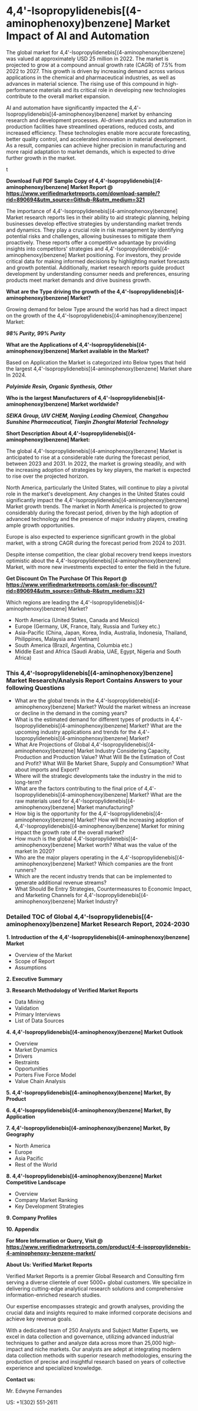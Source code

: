 <meta name="title" content="Global 4,4'-Isopropylidenebis[(4-aminophenoxy)benzene] Market Impact of AI and Automation"><meta name="description" content="The global market for 4,4'-Isopropylidenebis[(4-aminophenoxy)benzene] was valued at approximately USD 25 million in 2022. The market is projected to grow at a compound"><meta name="title" content="4,4'-Isopropylidenebis[(4-aminophenoxy)benzene] Market Size, Share, Scope, Trends, Growth, Opportunities, Analysis, Forecast"><h1>4,4'-Isopropylidenebis[(4-aminophenoxy)benzene] Market Impact of AI and Automation</h1><p>The global market for 4,4'-Isopropylidenebis[(4-aminophenoxy)benzene] was valued at approximately USD 25 million in 2022. The market is projected to grow at a compound annual growth rate (CAGR) of 7.5% from 2022 to 2027. This growth is driven by increasing demand across various applications in the chemical and pharmaceutical industries, as well as advances in material science. The rising use of this compound in high-performance materials and its critical role in developing new technologies contribute to the overall market expansion.</p><p>AI and automation have significantly impacted the 4,4'-Isopropylidenebis[(4-aminophenoxy)benzene] market by enhancing research and development processes. AI-driven analytics and automation in production facilities have streamlined operations, reduced costs, and increased efficiency. These technologies enable more accurate forecasting, better quality control, and accelerated innovation in material development. As a result, companies can achieve higher precision in manufacturing and more rapid adaptation to market demands, which is expected to drive further growth in the market.</p>t</p><p id="" class=""><strong>Download Full PDF Sample Copy of 4,4'-Isopropylidenebis[(4-aminophenoxy)benzene] Market Report @ <a href="https://www.verifiedmarketreports.com/download-sample/?rid=890694&utm_source=Github-R&utm_medium=321" target="_blank">https://www.verifiedmarketreports.com/download-sample/?rid=890694&utm_source=Github-R&utm_medium=321</a></strong></p><p>The importance of&nbsp;4,4'-Isopropylidenebis[(4-aminophenoxy)benzene] Market research reports lies in their ability to aid strategic planning, helping businesses develop effective strategies by understanding market trends and dynamics. They play a crucial role in risk management by identifying potential risks and challenges, allowing businesses to mitigate them proactively. These reports offer a competitive advantage by providing insights into competitors' strategies and 4,4'-Isopropylidenebis[(4-aminophenoxy)benzene] Market positioning. For investors, they provide critical data for making informed decisions by highlighting market forecasts and growth potential. Additionally, market research reports guide product development by understanding consumer needs and preferences, ensuring products meet market demands and drive business growth.</p><p><strong>What are the&nbsp;Type driving the growth of the 4,4'-Isopropylidenebis[(4-aminophenoxy)benzene] Market?</strong></p><p id="" class="">Growing demand for below Type around the world has had a direct impact on the growth of the 4,4'-Isopropylidenebis[(4-aminophenoxy)benzene] Market:</p><em><strong>98% Purity, 99% Purity</strong></em></p><strong>What are the&nbsp;Applications&nbsp;of 4,4'-Isopropylidenebis[(4-aminophenoxy)benzene] Market available in the Market?</strong></p><p id="" class="">Based on Application the Market is categorized into Below types that held the largest 4,4'-Isopropylidenebis[(4-aminophenoxy)benzene] Market share In 2024.</p><em><strong>Polyimide Resin, Organic Synthesis, Other</strong></em></p><strong>Who is the largest Manufacturers of 4,4'-Isopropylidenebis[(4-aminophenoxy)benzene] Market worldwide?</strong></p><p><em><strong>SEIKA Group, UIV CHEM, Nanjing Leading Chemical, Changzhou Sunshine Pharmaceutical, Tianjin Zhongtai Material Technology</strong></em></p><p id="" class=""><strong>Short Description About 4,4'-Isopropylidenebis[(4-aminophenoxy)benzene] Market:</strong></p><p>The global 4,4'-Isopropylidenebis[(4-aminophenoxy)benzene] Market is anticipated to rise at a considerable rate during the forecast period, between 2023 and 2031. In 2022, the market is growing steadily, and with the increasing adoption of strategies by key players, the market is expected to rise over the projected horizon.</p><p>North America, particularly the United States, will continue to play a pivotal role in the market's development. Any changes in the United States could significantly impact the 4,4'-Isopropylidenebis[(4-aminophenoxy)benzene] Market growth trends. The market in North America is projected to grow considerably during the forecast period, driven by the high adoption of advanced technology and the presence of major industry players, creating ample growth opportunities.</p><p>Europe is also expected to experience significant growth in the global market, with a strong CAGR during the forecast period from 2024 to 2031.</p><p>Despite intense competition, the clear global recovery trend keeps investors optimistic about the 4,4'-Isopropylidenebis[(4-aminophenoxy)benzene] Market, with more new investments expected to enter the field in the future.</p><p id="" class=""><strong>Get Discount On The Purchase Of This Report @ <a href="https://www.verifiedmarketreports.com/ask-for-discount/?rid=890694&utm_source=Github-R&utm_medium=321" target="_blank">https://www.verifiedmarketreports.com/ask-for-discount/?rid=890694&utm_source=Github-R&utm_medium=321</a></strong></p>Which regions are leading the 4,4'-Isopropylidenebis[(4-aminophenoxy)benzene] Market?</p><ul><li>North America (United States, Canada and Mexico)</li><li>Europe (Germany, UK, France, Italy, Russia and Turkey etc.)</li><li>Asia-Pacific (China, Japan, Korea, India, Australia, Indonesia, Thailand, Philippines, Malaysia and Vietnam)</li><li>South America (Brazil, Argentina, Columbia etc.)</li><li>Middle East and Africa (Saudi Arabia, UAE, Egypt, Nigeria and South Africa)</li></ul><h3 id="" class="">This 4,4'-Isopropylidenebis[(4-aminophenoxy)benzene] Market Research/Analysis Report Contains Answers to your following Questions</h3><ul><li>What are the global trends in the 4,4'-Isopropylidenebis[(4-aminophenoxy)benzene] Market? Would the market witness an increase or decline in the demand in the coming years?</li><li>What is the estimated demand for different types of products in 4,4'-Isopropylidenebis[(4-aminophenoxy)benzene] Market? What are the upcoming industry applications and trends for the 4,4'-Isopropylidenebis[(4-aminophenoxy)benzene] Market?</li><li>What Are Projections of Global 4,4'-Isopropylidenebis[(4-aminophenoxy)benzene] Market Industry Considering Capacity, Production and Production Value? What Will Be the Estimation of Cost and Profit? What Will Be Market Share, Supply and Consumption? What about imports and Export?</li><li>Where will the strategic developments take the industry in the mid to long-term?</li><li>What are the factors contributing to the final price of 4,4'-Isopropylidenebis[(4-aminophenoxy)benzene] Market? What are the raw materials used for 4,4'-Isopropylidenebis[(4-aminophenoxy)benzene] Market manufacturing?</li><li>How big is the opportunity for the 4,4'-Isopropylidenebis[(4-aminophenoxy)benzene] Market? How will the increasing adoption of 4,4'-Isopropylidenebis[(4-aminophenoxy)benzene] Market for mining impact the growth rate of the overall market?</li><li>How much is the global 4,4'-Isopropylidenebis[(4-aminophenoxy)benzene] Market worth? What was the value of the market In 2020?</li><li>Who are the major players operating in the 4,4'-Isopropylidenebis[(4-aminophenoxy)benzene] Market? Which companies are the front runners?</li><li>Which are the recent industry trends that can be implemented to generate additional revenue streams?</li><li>What Should Be Entry Strategies, Countermeasures to Economic Impact, and Marketing Channels for 4,4'-Isopropylidenebis[(4-aminophenoxy)benzene] Market Industry?</li></ul><h3 id="" class="">Detailed TOC of Global 4,4'-Isopropylidenebis[(4-aminophenoxy)benzene] Market Research Report, 2024-2030</h3><p id="" class=""><strong>1. Introduction of the 4,4'-Isopropylidenebis[(4-aminophenoxy)benzene] Market</strong></p><ul><li>Overview of the Market</li><li>Scope of Report</li><li>Assumptions</li></ul><p id="" class=""><strong>2. Executive Summary</strong></p><p id="" class=""><strong>3. Research Methodology of Verified Market Reports</strong></p><ul><li>Data Mining</li><li>Validation</li><li>Primary Interviews</li><li>List of Data Sources</li></ul><p id="" class=""><strong>4. 4,4'-Isopropylidenebis[(4-aminophenoxy)benzene] Market Outlook</strong></p><ul><li>Overview</li><li>Market Dynamics</li><li>Drivers</li><li>Restraints</li><li>Opportunities</li><li>Porters Five Force Model</li><li>Value Chain Analysis</li></ul><p id="" class=""><strong>5. 4,4'-Isopropylidenebis[(4-aminophenoxy)benzene] Market, By Product</strong></p><p id="" class=""><strong>6. 4,4'-Isopropylidenebis[(4-aminophenoxy)benzene] Market, By Application</strong></p><p id="" class=""><strong>7. 4,4'-Isopropylidenebis[(4-aminophenoxy)benzene] Market, By Geography</strong></p><ul><li>North America</li><li>Europe</li><li>Asia Pacific</li><li>Rest of the World</li></ul><p id="" class=""><strong>8. 4,4'-Isopropylidenebis[(4-aminophenoxy)benzene] Market Competitive Landscape</strong></p><ul><li>Overview</li><li>Company Market Ranking</li><li>Key Development Strategies</li></ul><p id="" class=""><strong>9. Company Profiles</strong></p><p id="" class=""><strong>10. Appendix</strong></p><p id="" class=""><strong>For More Information or Query, Visit @ <a href="https://www.verifiedmarketreports.com/product/4-4-isopropylidenebis-4-aminophenoxy-benzene-market/" target="_blank">https://www.verifiedmarketreports.com/product/4-4-isopropylidenebis-4-aminophenoxy-benzene-market/</a></strong></p><p id="" class=""><strong>About Us: Verified Market Reports</strong></p><p id="" class="">Verified Market Reports is a premier Global Research and Consulting firm serving a diverse clientele of over 5000+ global customers. We specialize in delivering cutting-edge analytical research solutions and comprehensive information-enriched research studies.</p><p id="" class="">Our expertise encompasses strategic and growth analyses, providing the crucial data and insights required to make informed corporate decisions and achieve key revenue goals.</p><p id="" class="">With a dedicated team of 250 Analysts and Subject Matter Experts, we excel in data collection and governance, utilizing advanced industrial techniques to gather and analyze data across more than 25,000 high-impact and niche markets. Our analysts are adept at integrating modern data collection methods with superior research methodologies, ensuring the production of precise and insightful research based on years of collective experience and specialized knowledge.</p><p id="" class=""><strong>Contact us:</strong></p><p id="" class="">Mr. Edwyne Fernandes</p><p id="" class="">US: +1(302) 551-2611</p>